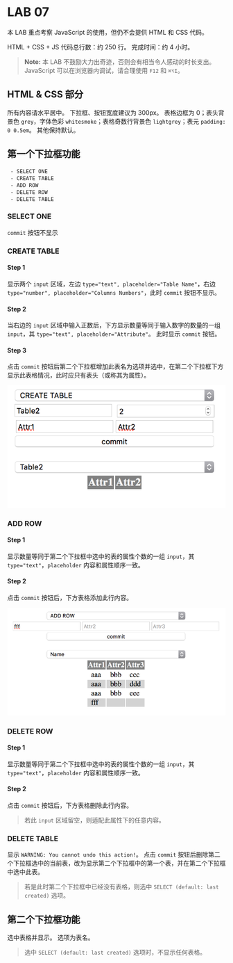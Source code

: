 LAB 07
==========

本 LAB 重点考察 JavaScript 的使用，但仍不会提供 HTML 和 CSS 代码。

HTML + CSS + JS 代码总行数：约 250 行。
完成时间：约 4 小时。

>**Note:**
>本 LAB 不鼓励大力出奇迹，否则会有相当令人感动的时长支出。
>JavaScript 可以在浏览器内调试，请合理使用 `F12` 和 `⌘⌥I`。

## HTML & CSS 部分
所有内容请水平居中。
下拉框、按钮宽度建议为 300px。
表格边框为 0；表头背景色 `grey`，字体色彩 `whitesmoke`；表格奇数行背景色 `lightgrey`；表元 `padding: 0 0.5em`。
其他保持默认。

## 第一个下拉框功能
```
 - SELECT ONE 
 - CREATE TABLE 
 - ADD ROW 
 - DELETE ROW 
 - DELETE TABLE
```

### SELECT ONE
`commit` 按钮不显示

### CREATE TABLE
#### Step 1
显示两个 `input` 区域，左边 `type="text", placeholder="Table Name"`，右边 `type="number", placeholder="Columns Numbers"`，此时 `commit` 按钮不显示。
#### Step 2
当右边的 `input` 区域中输入正数后，下方显示数量等同于输入数字的数量的一组 `input`，其 `type="text", placeholder="Attribute"`。
此时显示 `commit` 按钮。
#### Step 3
点击  `commit` 按钮后第二个下拉框增加此表名为选项并选中，在第二个下拉框下方显示此表格情况，此时应只有表头（或称其为属性）。

![create](https://github.com/fudansswebfundamental/fdu-17ss-web-lab/blob/master/requirements/screenshots/lab7-create.png)

### ADD ROW 
#### Step 1
显示数量等同于第二个下拉框中选中的表的属性个数的一组 `input`，其 `type="text"`，`placeholder` 内容和属性顺序一致。
#### Step 2
点击  `commit` 按钮后，下方表格添加此行内容。

![add](https://github.com/fudansswebfundamental/fdu-17ss-web-lab/blob/master/requirements/screenshots/lab7-add.png)

### DELETE ROW
#### Step 1
显示数量等同于第二个下拉框中选中的表的属性个数的一组 `input`，其 `type="text"`，`placeholder` 内容和属性顺序一致。
#### Step 2
点击  `commit` 按钮后，下方表格删除此行内容。
>若此 `input` 区域留空，则适配此属性下的任意内容。

### DELETE TABLE
显示 `WARNING: You cannot undo this action!`。
点击  `commit` 按钮后删除第二个下拉框选中的当前表，改为显示第二个下拉框中的第一个表，并在第二个下拉框中选中此表。
> 若是此时第二个下拉框中已经没有表格，则选中 `SELECT (default: last created)` 选项。

## 第二个下拉框功能
选中表格并显示。
选项为表名。
> 选中 `SELECT (default: last created)` 选项时，不显示任何表格。

